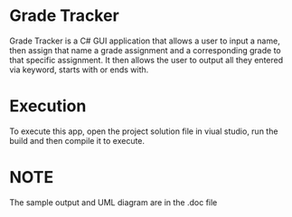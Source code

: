 # Grade Tracker
Grade Tracker is a C# GUI application that allows a user to input a name, then assign that name a grade assignment and a corresponding grade to that specific assignment. It then allows the user to output all they entered via keyword, starts with or ends with. 

# Execution
To execute this app, open the project solution file in viual studio, run the build and then compile it to execute.

# NOTE 
The sample output and UML diagram are in the .doc file
